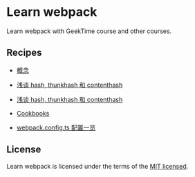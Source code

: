 # Learn webpack

Learn webpack with GeekTime course and other courses.

## Recipes

- [概念](./docs/concepts.md)

- [浅谈 hash, thunkhash 和 contenthash](./docs/file-fingerprint.md)

- [浅谈 hash, thunkhash 和 contenthash](./docs/file-fingerprint.md)

- [Cookbooks](./docs/cookbooks.md)

- [webpack.config.ts 配置一览](./config/webpack.config.ts)

## License

Learn webpack is licensed under the terms of the [MIT licensed](https://opensource.org/licenses/MIT).
